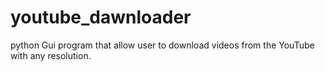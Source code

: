 # youtube_dawnloader
python Gui program that allow user to download videos from the YouTube with any resolution. 
